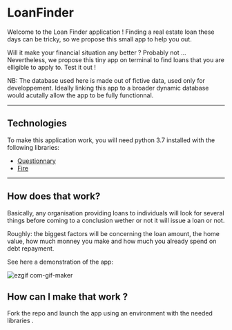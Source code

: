 # LoanFinder
Welcome to the Loan Finder application !
Finding a real estate loan these days can be tricky, so we propose this small app to help you out. 


Will it make your financial situation any better ? Probably not ...
Nevertheless, we propose this tiny app on terminal to find loans that you are elligible to apply to. Test it out !


NB: The database used here is made out of fictive data, used only for developpement. Ideally linking this app to a broader dynamic database would acutally allow the app to be fully functionnal.


---
## Technologies

To make this application work, you will need python 3.7 installed with the following libraries:

* [Questionnary](https://pypi.org/project/questionary/)
* [Fire](https://google.github.io/python-fire/guide/)



---

## How does that work?

Basically, any organisation providing loans to individuals will look for several things before coming to a conclusion wether or not it will issue a loan or not. 

Roughly: the biggest factors will be concerning the loan amount, the home value, how much monney you make and how much you already spend on debt repayment.


See here a demonstration of the app:

![ezgif com-gif-maker](https://user-images.githubusercontent.com/93589158/200135738-49e48a61-7abd-4b57-9bd3-621ab86c6a07.gif)



## How can I make that work ?

Fork the repo and launch the app using an environment with the needed libraries .
